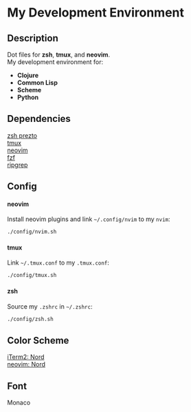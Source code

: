 # My Development Environment

## Description

Dot files for **zsh**, **tmux**, and **neovim**.  
My development environment for:

  - **Clojure**
  - **Common Lisp**
  - **Scheme**
  - **Python**

## Dependencies

  [zsh prezto](https://github.com/sorin-ionescu/prezto)  
  [tmux](https://github.com/tmux/tmux)  
  [neovim](https://neovim.io)  
  [fzf](https://github.com/junegunn/fzf)  
  [ripgrep](https://github.com/BurntSushi/ripgrep)

## Config

#### neovim

Install neovim plugins and link `~/.config/nvim` to my `nvim`:

  ```bash
  ./config/nvim.sh
  ```

#### tmux

Link `~/.tmux.conf` to my `.tmux.conf`:

  ```bash
  ./config/tmux.sh
  ```

#### zsh

Source my `.zshrc` in `~/.zshrc`:

  ```bash
  ./config/zsh.sh
  ```

## Color Scheme

  [iTerm2: Nord](https://github.com/arcticicestudio/nord-iterm2)  
  [neovim: Nord](https://github.com/arcticicestudio/nord-vim)  

## Font

  Monaco  

